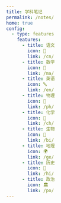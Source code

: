 ```yaml
---
title: 学科笔记
permalink: /notes/
home: true
config:
  - type: features
    features:
      - title: 语文
        icon: 📖
        link: /cn/
      - title: 数学
        icon: 🔢
        link: /ma/
      - title: 英语
        icon: 🔤
        link: /en/
      - title: 物理
        icon: 🔬
        link: /ph/
      - title: 化学
        icon: 🧪
        link: /ch/
      - title: 生物
        icon: 🧬
        link: /bi/
      - title: 地理
        icon: 🌍
        link: /ge/
      - title: 历史
        icon: 📜
        link: /hi/
      - title: 政治
        icon: 🏛
        link: /po/
---
```

